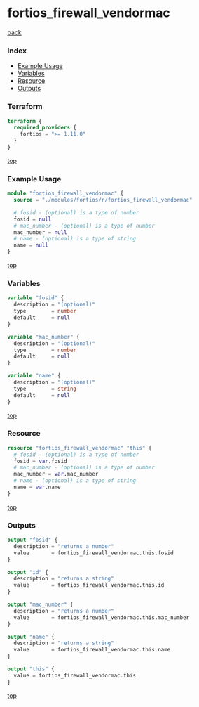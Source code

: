 # fortios_firewall_vendormac

[back](../fortios.md)

### Index

- [Example Usage](#example-usage)
- [Variables](#variables)
- [Resource](#resource)
- [Outputs](#outputs)

### Terraform

```terraform
terraform {
  required_providers {
    fortios = ">= 1.11.0"
  }
}
```

[top](#index)

### Example Usage

```terraform
module "fortios_firewall_vendormac" {
  source = "./modules/fortios/r/fortios_firewall_vendormac"

  # fosid - (optional) is a type of number
  fosid = null
  # mac_number - (optional) is a type of number
  mac_number = null
  # name - (optional) is a type of string
  name = null
}
```

[top](#index)

### Variables

```terraform
variable "fosid" {
  description = "(optional)"
  type        = number
  default     = null
}

variable "mac_number" {
  description = "(optional)"
  type        = number
  default     = null
}

variable "name" {
  description = "(optional)"
  type        = string
  default     = null
}
```

[top](#index)

### Resource

```terraform
resource "fortios_firewall_vendormac" "this" {
  # fosid - (optional) is a type of number
  fosid = var.fosid
  # mac_number - (optional) is a type of number
  mac_number = var.mac_number
  # name - (optional) is a type of string
  name = var.name
}
```

[top](#index)

### Outputs

```terraform
output "fosid" {
  description = "returns a number"
  value       = fortios_firewall_vendormac.this.fosid
}

output "id" {
  description = "returns a string"
  value       = fortios_firewall_vendormac.this.id
}

output "mac_number" {
  description = "returns a number"
  value       = fortios_firewall_vendormac.this.mac_number
}

output "name" {
  description = "returns a string"
  value       = fortios_firewall_vendormac.this.name
}

output "this" {
  value = fortios_firewall_vendormac.this
}
```

[top](#index)